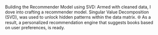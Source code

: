 Building the Recommender Model using SVD: Armed with cleaned data, I dove into crafting a recommender model. Singular Value Decomposition (SVD), was used to unlock hidden patterns within the data matrix. 🌐 As a result, a personalized recommendation engine that suggests books based on user preferences, is ready.
